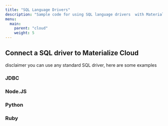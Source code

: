 ```yaml
---
title: "SQL Language Drivers"
description: "Sample code for using SQL language drivers  with Materialize Cloud."
menu:
  main:
    parent: "cloud"
    weight: 5
---
```



## Connect a SQL driver to Materialize Cloud

<!-- Should we actually just move this under the general SQL section? -->

disclaimer you can use any standard SQL driver, here are some examples

### JDBC

### Node.JS

### Python

### Ruby

